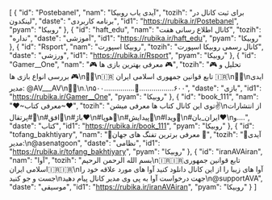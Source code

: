 [
  {
    "id": "Postebanel",
    "nam": "آیدی یاب روبیکا",
    "tozih": "برای ثبت کانال در لینکدون",
    "daste": "برنامه کاربردی",
    "id1": "https://rubika.ir/Postebanel",
    "pyam": "روبیکا"
  },
  {
    "id": "haft_edu",
    "nam": "کانال اطلاع رسانی هفت",
    "tozih": "نداره",
    "daste": "آموزشی",
    "id1": "https://rubika.ir/haft_edu",
    "pyam": "روبیکا"
  },
  {
    "id": "Rsport",
    "nam": "روبیکا اسپورت",
    "tozih": "کانال رسمی روبیکا اسپورت",
    "daste": "ورزشی",
    "id1": "https://rubika.ir/Rsport",
    "pyam": "روبیکا"
  },
  {
    "id": "Gamer__One",
    "nam": "🎮 معرفی بهترین بازی ها 🎮",
    "tozih": "🎮 تحلیل و بررسی انواع بازی ها 🎮\n🌴🌴\n🇮🇷 تابع قوانین جمهوری اسلامی ایران 🇮🇷\n🌴🌴\nایدی مدیر:    @AV___AV\n🌴🌴\n.\n۵۰۰...............🛫.................۶۰۰",
    "daste": "بازی",
    "id1": "https://rubika.ir/Gamer__One",
    "pyam": "روبیکا"
  },
  {
    "id": "book_111",
    "nam": "❤~معرفی کتاب~❤",
    "tozih": "توی این کانال کتاب ها معرفی میشن✌\nاز انتشارات #پرتقال🍊\n#افق💛\n#باژ❤\n#هوپا💚\n#پیدایش💙\n#ویدا💜\n#ایران_بان♥\nو....",
    "daste": "کتاب",
    "id1": "https://rubika.ir/book_111",
    "pyam": "روبیکا"
  },
  {
    "id": "tofang_bakhtiyary",
    "nam": "🔴معرفی برترین تفنگ های جهان 🔴",
    "tozih": "🔴آیدی مدیر:\n@asenatgoon",
    "daste": "نظامی",
    "id1": "https://rubika.ir/tofang_bakhtiyary",
    "pyam": "روبیکا"
  },
  {
    "id": "iranAVAiran",
    "nam": "آوا",
    "tozih": "بسم الله الرحمن الرحیم\n🇮🇷🇮🇷تابع قوانین جمهوری اسلامی ایران🇮🇷🇮🇷\nآوا های زیبا را از این کانال دانلود کنید آوا های مورد علاقه خود را جست و جو کنید\nجهت درخواست آوا به پی وی مدیر کانال پیام دهید\n@supportAVA",
    "daste": "موسیقی",
    "id1": "https://rubika.ir/iranAVAiran",
    "pyam": "روبیکا"
  }
]